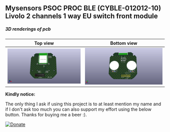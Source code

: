 ## Mysensors PSOC PROC BLE (CYBLE-012012-10) Livolo 2 channels 1 way EU switch front module

##### 3D renderings of pcb

Top view | Bottom view
------------ | -------------
![Alt text](3d/renderings/livolo_2_channels_1way_eu_switch_cyble_top.png?raw=true "top view") | ![Alt text](3d/renderings/livolo_2_channels_1way_eu_switch_cyble_bottom.png?raw=true "bottom view")


 **Kindly notice:**

The only thing I ask if using this project is to at least mention my name and if I don't ask too much you can also support my effort using the below button. Thanks for buying me a beer :).

[![Donate](https://img.shields.io/badge/Donate-PayPal-green.svg)](https://www.paypal.com/cgi-bin/webscr?cmd=_s-xclick&hosted_button_id=FWQ6WCAPBEDM4&source=url)
